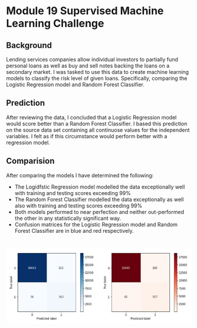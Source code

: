 # Module 19 Supervised Machine Learning Challenge
## Background

Lending services companies allow individual investors to partially fund personal loans as well as buy and sell notes backing the loans on a secondary market.  I was tasked to use this data to create machine learning models to classify the risk level of given loans. Specifically, comparing the Logistic Regression model and Random Forest Classifier.

## Prediction

After reviewing the data, I concluded that a Logistic Regression model would score better than a Random Forest Classifier.  I based this prediction on the source data set containing all continuose values for the independent variables.  I felt as if this circumstance would perform better with a regression model.

## Comparision

After comparing the models I have determined the following:
- The Logidfstic Regression model modelled the data exceptionally well with training and testing scores exceeding 99%
- The Random Forest Classifier modelled the data exceptionally as well also with training and testing scores exceeding 99%
- Both models performed to near perfection and neither out-performed the other in any statistically significant way. 
- Confusion matrices for the Logistic Regression model and Random Forest Classifier are in blue and red respectively.

# ![banner](https://github.com/sajeanpage/module_19_supervised_machine_learning_challenge/blob/2ccf3812a6cb3fba73b141bcb8b88de2e01712df/Resources/matrix.JPG)


